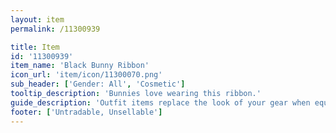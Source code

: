 ```yaml
---
layout: item
permalink: /11300939

title: Item
id: '11300939'
item_name: 'Black Bunny Ribbon'
icon_url: 'item/icon/11300070.png'
sub_header: ['Gender: All', 'Cosmetic']
tooltip_description: 'Bunnies love wearing this ribbon.'
guide_description: 'Outfit items replace the look of your gear when equipped.'
footer: ['Untradable, Unsellable']
---
```

